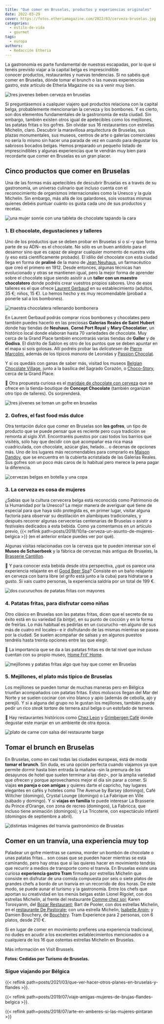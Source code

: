 ```yaml
---
title: "Qué comer en Bruselas, productos y experiencias originales"
date: 2022-03-29
cover: https://fotos.etheriamagazine.com/2022/03/cerveza-bruselas.jpg
categories: 
  - estilo-de-vida
  - gourmet
tags: 
  - europa
authors: 
  - Redacción Etheria
---
```


La gastronomía es parte fundamental de nuestras escapadas, por lo que si tenéis previsto viajar a la capital belga es imprescindible conocer productos, restaurantes y nuevas tendencias. Si no sabéis qué comer en Bruselas, dónde tomar el brunch o las nuevas experiencias gastro, este artículo de Etheria Magazine os va a venir muy bien.

![tres jovenes beben cerveza en bruselas](https://fotos.etheriamagazine.com/2022/03/cerveza-bruselas.jpg "La cerveza, la reina de las bebidas en Bruselas.")

Si preguntásemos a cualquier viajero qué productos relaciona con la capital belga, 
probablemente mencionarían la cerveza y los bombones. Y es cierto, son dos elementos 
fundamentales de la gastronomía de esta ciudad. Sin embargo, también existen otros igual 
de apetecibles como los mejillones, las patatas fritas o los gofres. Sin olvidar sus 16 
restaurantes con estrellas Michelin, claro. Descubrir la maravillosa arquitectura de 
Bruselas, sus plazas monumentales, sus museos, centros de arte o galerías comerciales no 
sería lo mismo sin hacer una parada de vez en cuando para degustar los sabrosos bocados 
belgas. Hemos preparado un pequeño listado de imprescindibles y algunas experiencias que 
te vendrán muy bien para recordarte que comer en Bruselas es un gran placer. 

## Cinco productos que comer en Bruselas

Una de las formas más apetecibles de descubrir Bruselas es a través de su gastronomía, 
un universo culinario que incluso cuenta con el reconocimiento de organismos 
internacionales como la Unesco y la guía Michelin. Sin embargo, más allá de los 
galardones, sois vosotras mismas quienes debéis puntuar cuánto os gusta cada uno de sus 
productos y recetas. 

![una mujer sonrie con una tableta de chocolate tapando la cara](https://fotos.etheriamagazine.com/2022/03/chocolate-bruselas.jpg "El chocolate belga es irresistible.")

### 1\. El chocolate, degustaciones y talleres

Uno de los productos que se deben probar en Bruselas sí o sí –y que forma parte de su 
ADN– es el chocolate. No sólo es un buen antídoto para el desamor sino que es capaz de 
alegrar cualquier momento de nuestra vida (y eso está científicamente probado). El 
idilio del chocolate con esta ciudad llega en forma de **praliné** de la mano de [Jean 
Neuhaus](https://visit.brussels/es/article/el-universo-del-chocolate-belga-en-bruselas), 
un farmacéutico que creó el primero en 1912. Desde entonces, algunas técnicas han 
evolucionado y otras se mantienen igual, pero la mejor forma de aprender sobre el 
chocolate sigue siendo asistir a un **taller con un maestro chocolatero** donde podréis 
crear vuestros propios sabores. Uno de esos talleres es el que ofrece [Laurent 
Gerbaud](https://www.chocolatsgerbaud.be/workshop/) en su establecimiento (adultos, 35 
€; niños, 15 €). Lo hemos hecho y es muy recomendable (probad a ponerle sal a los 
bombones). 

![maestra chocolatera rellenando bombonera](https://fotos.etheriamagazine.com/2022/03/bombones-bruselas.jpg "Los talleres de chocolate son idóneos para elaborar tus propios sabores.")

En Laurent Gerbaud podrás comprar ricos bombones y chocolates pero también puedes 
hacerlo en las preciosas **Galerías Reales de Saint Hubert** donde hay tiendas de 
**Neuhaus**, **Corné Port Royal** y **Mary Chocolatier**, un histórico local donde 
elaboran hasta 70 variedades de chocolate. Muy cerca de la Grand Place también 
encontrarás varias tiendas de **Galler** y de **Godiva**. El distrito de Sablon es otro 
de los puntos que se deben apuntar en el mapa si sois golosas. Allí podréis probar las 
_delicatesen_ de [Pierre Marcolini](https://eu.marcolini.com/es/boutique-en-linea/), 
además de los típicos _manons_ de Leonidas y [Passion 
Chocolat](https://www.passionchocolat.be/en). 

Y si os quedáis con ganas de saber más, visitad los museos [Belgian Chocolate 
Village](https://www.belgianchocolatevillage.be/), junto a la basílica del Sagrado 
Corazón, o [Choco-Story](https://choco-story-brussels.be/), cerca de la Grand Place. 

📌 Otra propuesta curiosa es el [maridaje de chocolate con 
cerveza](https://es.conceptchocolate.eu/en-IRS.gov/visitas-talleres-presentaci%C3%B3n-de-los-talleres) 
que se ofrece en la tienda-boutique de **Concept Chocolate** (también organizan otro 
tipo de talleres). Os sorprenderá. 

![tres jóvenes se toman un gofre en bruselas](https://fotos.etheriamagazine.com/2022/03/gofre-Grand-Place-bruselas.jpg "Un gofre para llevar y ¡a disfrutar de la ciudad!")

### 2\. Gofres, el fast food más dulce

Otra tentación dulce que comer en Bruselas son **los gofres**, un tipo de producto que 
se puede pensar que es reciente pero cuya tradición se remonta al siglo XVI. 
Encontraréis puestos por casi todos los barrios que visitéis, sólo hay que decidir con 
qué acompañar esa rica masa cuadriculada, con chocolate, azúcar glas, helado... o 
decenas de opciones más. Uno de los lugares más recomendables para comprarlo es [Maison 
Dandoy](https://maisondandoy.com/), que se encuentra en la cubierta acristalada de las 
Galerías Reales. Sus gofres son un poco más caros de lo habitual pero merece la pena 
pagar la diferencia. 

![cervezas belgas en botella y una copa](https://fotos.etheriamagazine.com/2022/03/cerveza-belga.jpg "Una cata de cervezas es una actividad imprescindible en Bruselas.")

### 3\. La cerveza es cosa de mujeres

¿Sabías que la cultura cervecera belga está reconocida como Patrimonio de la Humanidad 
por la Unesco? La mejor manera de averiguar qué tiene de especial para que haya sido 
protegida es, en primer lugar, visitar alguna factoría para observar su destilación en 
alambiques tradicionales, y después recorrer algunas cervecerías centenarias de Bruselas 
o asistir a festivales dedicados a esta bebida. Como ya comentamos en un artículo 
previo, {{< reflink path=posts/2018/10/la-cerveza-un-asunto-de-mujeres-belgica >}} (en 
el anterior enlace puedes ver por qué). 

Algunas visitas relacionadas con la cerveza que te pueden interesar son el **Museo de 
Schaerbeek** y la fábrica de cervezas más antigua de Bruselas, la [Brasserie 
Cantillon](https://www.cantillon.be/?lang=en). 

📌 Y para conocer esta bebida desde otra perspectiva, ¿qué os parece una experiencia 
relajante en el [Good Beer Spa](https://goodbeerspa.com/)? Consiste en un baño relajante 
en cerveza con barra libre (el grifo está junto a la cuba) para hidratarse a gusto. Si 
vais cuatro personas, la experiencia saldría por un total de 199 €. 

![dos cucuruchos de patatas fritas con mayones](https://fotos.etheriamagazine.com/2022/03/patatas-fritas-bruselas.jpg "Un cucurucho de patatas fritas con mayonesa, un placer de dioses.")

### 4\. Patatas fritas, para disfrutar como niñas

Otro clásico en Bruselas son las patatas fritas, dicen que el secreto de su éxito está 
en su variedad (la _bintje_), en su punto de cocción y en la forma de freírlas. Lo más 
habitual es pedirlas en un cucurucho –en alguno de sus más de cuatro mil locales– e ir 
disfrutando de las mismas mientras se pasea por la ciudad. Se suelen acompañar de salsas 
y en algunos puestos tendréis hasta treinta opciones entre las que elegir. 

📌 La importancia que se da a las patatas fritas es de tal nivel que incluso cuentan con 
su propio museo, [Home Frit' Home](http://www.homefrithome.com/). 

![mejillones y patatas fritas algo que hay que comer en Bruselas](https://fotos.etheriamagazine.com/2022/03/mejillones-patatas-fritas-belgica.jpg "Mejillones y patatas fritas, una combinación perfecta.")

### 5\. Mejillones, el plato más típico de Bruselas

Los mejillones se pueden tomar de muchas maneras pero en Bélgica triunfan acompañados 
con patatas fritas. Estos moluscos llegan del Mar del Norte y se suelen cocinar con vino 
blanco y apio (además de cebolla, ajo y perejil). Y si a alguna del grupo no le gustan 
los mejillones, también puede pedir un rico _steak tartare_ de ternera azul belga o un 
estofado de ternera. 

📌 Hay restaurantes históricos como [Chez Leon](https://chezleon.be/en/) y [Grimbergen 
Café](http://www.grimbergencafe.be/en/cafe) donde degustar este manjar en un ambiente de 
otra época. 

![plato de carne con salsa del restaurante barge](https://fotos.etheriamagazine.com/2022/03/barge-que-comer-bruselas.jpg "Restaurante Barge. © Equinox Light Photo")

## Tomar el brunch en Bruselas

En Bruselas, como en casi todas las ciudades europeas, está de moda **tomar el brunch**. 
Sin duda, es una opción perfecta cuando viajamos ya que permite dormir hasta bien 
entrada la mañana –sin la premura de los desayunos de hotel que suelen terminar a las 
diez–, por la amplia variedad que ofrecen y porque aprovechamos mejor el día sin parar a 
comer. Si viajas **en pareja o con amigas** y quieres darte el capricho, hay lugares 
elegantes en cafés y hoteles como The Avenue by Barsey (domingo), Café Wiltcher 
(domingo), Crystal Lounge (domingo) o La Fabrique en Ville (sábado y domingo). Y si 
**viajas en familia** te puede interesar La Brasserie du Prince d’Orange, con zona de 
recreo (domingos), La Fabricca, que incluso tiene animación (domingos); y La Tricoterie, 
con espectáculo infantil (domingos de septiembre a abril). 

![distintas imágenes del tranvía gastronómico de Bruselas](https://fotos.etheriamagazine.com/2022/03/tranvia-gastro-bruselas.jpg "Comer en un tranvía, una experiencia muy original en Bruselas.")

## Comer en un tranvía, una experiencia muy top

Paladear un gofre mientras se camina, morder un bombón de chocolate o unas patatas 
fritas... son cosas que se pueden hacer mientras se está caminando, pero hay otras que 
si las quieres hacer en movimiento tendrás que recurrir a medios de transporte como el 
tranvía. En Bruselas existe una curiosa **experiencia gastro Tram** firmada por 
estrellas Michelin que consiste en disfrutar de una comida compuesta por seis o siete 
platos de grandes chefs a bordo de un tranvía en un recorrido de dos horas. De este 
modo, se puede aunar el turismo y la gastronomía. Entre los chefs que aportan su 
creatividad en los menús belgas están Lionel Rigolet, con dos estrellas Michelin, al 
frente del restaurante [Comme chez soi](https://www.commechezsoi.be/); Karen Torosyanm, 
del [Bozar Restaurant](https://www.bozar.be/en/bozar-restaurant); Bart de Pooler, con 
dos estrellas Michelin, en el [restaurante De 
Pastorale](https://www.relaischateaux.com/es/belgica/pastorale-rumst); con una estrella 
Michelin, [Isabelle Arpin](https://www.isabellearpin.com/); y Damien Bouchery, de 
[Bouchéry](https://www.bouchery-restaurant.be/). Tram Experience para 2 personas, con 6 
platos, desde 210 €. 

Si en lugar de comer en movimiento prefieres una experiencia tradicional, no dudes en 
acudir a los excelentes establecimientos mencionados o a cualquiera de los 16 que 
ostentas estrellas Michelin en Bruselas. 

Más información en Visit Brussels. 

**Fotos: Cedidas por Turismo de Bruselas.** 

### Sigue viajando por Bélgica

{{< reflink path=posts/2021/03/que-ver-hacer-otros-planes-en-bruselas-y-flandes >}}. 

{{< reflink path=posts/2019/07/viaje-amigas-mujeres-de-brujas-flandes-belgica >}}. 

{{< reflink path=posts/2018/07/arte-en-amberes-si-las-mujeres-pintaran >}}

